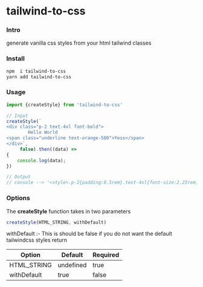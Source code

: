 # tailwind-to-css

### Intro
generate vanilla css styles from your html tailwind classes

### Install

```bash
npm  i tailwind-to-css
yarn add tailwind-to-css
```

### Usage

```js
import {createStyle} from 'tailwind-to-css'

// Input
createStyle(`
<div class="p-2 text-4xl font-bold">
        Hello World
<span class="underline text-orange-500">Yess</span>
</div>`,
     false).then((data) =>
{
    console.log(data);
})

// Output
// console --> '<style>.p-2{padding:0.5rem}.text-4xl{font-size:2.25rem;line-height:2.5rem}.font-bold{font-weight:700}.text-orange-500{--tw-text-opacity:1;color:rgb(249 115 22 / var(--tw-text-opacity))}.underline{-webkit-text-decoration-line:underline;text-decoration-line:underline}</style>'
```

### Options
The <b>createStyle</b> function takes in two parameters
```js
createStyle(HTML_STRING, withDefault)
```
withDefault :- This is should be false if you do not want the default tailwindcss styles return

| Option      | Default     | Required   |
| ----------- | ----------- | ---------- |
| HTML_STRING | undefined   | true       |
| withDefault | true        | false      |


